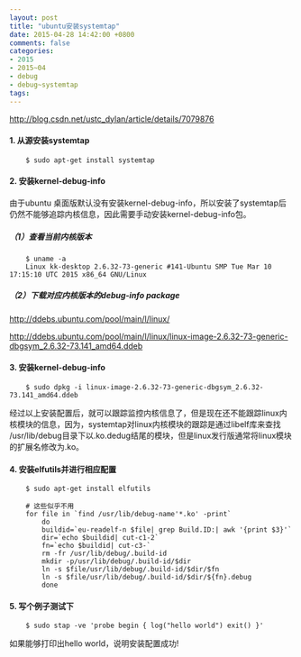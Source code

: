 ```yaml
---
layout: post
title: "ubuntu安装systemtap"
date: 2015-04-28 14:42:00 +0800
comments: false
categories:
- 2015
- 2015~04
- debug
- debug~systemtap
tags:
---
```

http://blog.csdn.net/ustc_dylan/article/details/7079876

#### 1. 从源安装systemtap
```
	$ sudo apt-get install systemtap
```

#### 2. 安装kernel-debug-info
由于ubuntu 桌面版默认没有安装kernel-debug-info，所以安装了systemtap后仍然不能够追踪内核信息，因此需要手动安装kernel-debug-info包。

##### （1）查看当前内核版本
```
	$ uname -a
	Linux kk-desktop 2.6.32-73-generic #141-Ubuntu SMP Tue Mar 10 17:15:10 UTC 2015 x86_64 GNU/Linux
```

##### （2）下载对应内核版本的debug-info package

http://ddebs.ubuntu.com/pool/main/l/linux/

http://ddebs.ubuntu.com/pool/main/l/linux/linux-image-2.6.32-73-generic-dbgsym_2.6.32-73.141_amd64.ddeb

#### 3. 安装kernel-debug-info
```
	$ sudo dpkg -i linux-image-2.6.32-73-generic-dbgsym_2.6.32-73.141_amd64.ddeb
```

经过以上安装配置后，就可以跟踪监控内核信息了，但是现在还不能跟踪linux内核模块的信息，因为，systemtap对linux内核模块的跟踪是通过libelf库来查找
/usr/lib/debug目录下以.ko.dedug结尾的模块，但是linux发行版通常将linux模块的扩展名修改为.ko。


#### 4. 安装elfutils并进行相应配置
```
	$ sudo apt-get install elfutils
```
```
	# 这些似乎不用
    for file in `find /usr/lib/debug-name'*.ko' -print`
        do
        buildid=`eu-readelf-n $file| grep Build.ID:| awk '{print $3}'`
        dir=`echo $buildid| cut-c1-2`
        fn=`echo $buildid| cut-c3-`
        rm -fr /usr/lib/debug/.build-id
        mkdir -p/usr/lib/debug/.build-id/$dir
        ln -s $file/usr/lib/debug/.build-id/$dir/$fn
        ln -s $file/usr/lib/debug/.build-id/$dir/${fn}.debug
        done
```

#### 5. 写个例子测试下
```
	$ sudo stap -ve 'probe begin { log("hello world") exit() }'
```
如果能够打印出hello world，说明安装配置成功!

